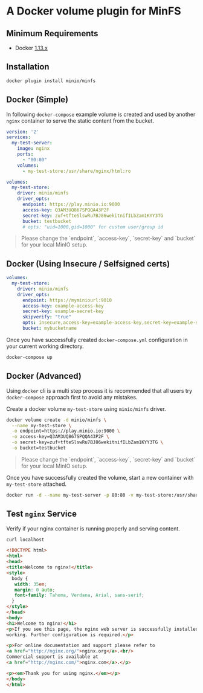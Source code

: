 # A Docker volume plugin for MinFS

## Minimum Requirements

- Docker [1.13.x](http://docker.com/)

## Installation

```sh
docker plugin install minio/minfs
```

## Docker (Simple)

In following `docker-compose` example volume is created and used by another `nginx` container to serve the static content from the bucket. 

```yml
version: '2'
services:
  my-test-server:
    image: nginx
    ports:
      - "80:80"
    volumes:
      - my-test-store:/usr/share/nginx/html:ro

volumes:
  my-test-store:
    driver: minio/minfs
    driver_opts:
      endpoint: https://play.minio.io:9000
      access-key: Q3AM3UQ867SPQQA43P2F
      secret-key: zuf+tfteSlswRu7BJ86wekitnifILbZam1KYY3TG
      bucket: testbucket
      # opts: "uid=1000,gid=1000" for custom user/group id
```

<blockquote>
Please change the `endpoint`, `access-key`, `secret-key` and `bucket` for your local MinIO setup.
</blockquote>

## Docker (Using Insecure / Selfsigned certs)

```yml
volumes:
  my-test-store:
    driver: minio/minfs
    driver_opts:
      endpoint: https://myminiourl:9010
      access-key: example-access-key
      secret-key: example-secret-key
      skipverify: "true"
      opts: insecure,access-key=example-access-key,secret-key=example-secret-key
      bucket: mybucketname
```

Once you have successfully created `docker-compose.yml` configuration in your current working directory.

```sh
docker-compose up
```

## Docker (Advanced)

Using `docker` cli is a multi step process it is recommended that all users try `docker-compose` approach first to avoid any mistakes.

Create a docker volume `my-test-store` using `minio/minfs` driver.

```sh
docker volume create -d minio/minfs \
  --name my-test-store \
  -o endpoint=https://play.minio.io:9000 \
  -o access-key=Q3AM3UQ867SPQQA43P2F \
  -o secret-key=zuf+tfteSlswRu7BJ86wekitnifILbZam1KYY3TG \
  -o bucket=testbucket
```

<blockquote>
Please change the `endpoint`, `access-key`, `secret-key` and `bucket` for your local MinIO setup.
</blockquote>

Once you have successfully created the volume, start a new container with `my-test-store` attached.

```sh
docker run -d --name my-test-server -p 80:80 -v my-test-store:/usr/share/nginx/html:ro nginx
```

## Test `nginx` Service

Verify if your nginx container is running properly and serving content.

```sh
curl localhost
```

```html
<!DOCTYPE html>
<html>
<head>
<title>Welcome to nginx!</title>
<style>
  body {
   width: 35em;
   margin: 0 auto;
   font-family: Tahoma, Verdana, Arial, sans-serif;
  }
</style>
</head>
<body>
<h1>Welcome to nginx!</h1>
<p>If you see this page, the nginx web server is successfully installed and
working. Further configuration is required.</p>

<p>For online documentation and support please refer to
<a href="http://nginx.org/">nginx.org</a>.<br/>
Commercial support is available at
<a href="http://nginx.com/">nginx.com</a>.</p>

<p><em>Thank you for using nginx.</em></p>
</body>
</html>
```
